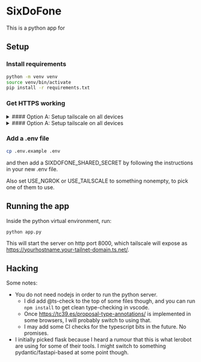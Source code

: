 # SixDoFone

This is a python app for 

## Setup

### Install requirements

```bash
python -m venv venv
source venv/bin/activate
pip install -r requirements.txt
```


### Get HTTPS working
<details>
<summary>
#### Option A: Setup tailscale on all devices
</summary>

This is recommended so that your phone can talk to your computer over https. You could use ngrok instead if you want.

Once you have installed tailscale on all devices, you can set up https-to-http proxying by doing:

```bash
tailscale serve --bg localhost:8000
```

It should print something like:

```
Available within your tailnet:

https://yourhostname.your-tailnet-domain.ts.net/
|-- proxy http://localhost:8000

Serve started and running in the background.
To disable the proxy, run: tailscale serve --https=443 off
```
</details>

<details>
<summary>
#### Option A: Setup tailscale on all devices
</summary>

This is the quickest way to get things set up, but you may find that ngrok adds quite a lot of latency. If you find yourself only getting a couple of poses per second then consider switching to tailscale.

* Go to https://ngrok.com and sign up
* run `ngrok config add-authtoken <your auth token>` to make ngrok happy
  <!-- FIXME: uninstall ngrok and add some better instructions here -->
  * if you don't have ngrok installed, just plough through and let it fail when running, then try again (pyngrok will install ngrok for you)

</details>

### Add a .env file

```bash
cp .env.example .env
```
and then add a SIXDOFONE_SHARED_SECRET by following the instructions in your new .env file.

Also set USE_NGROK or USE_TAILSCALE to something nonempty, to pick one of them to use.


## Running the app

Inside the python virtual environment, run:

```
python app.py
```

This will start the server on http port 8000, which tailscale will expose as https://yourhostname.your-tailnet-domain.ts.net/.

<!-- TODO: add a jupyter-style auth token to the url and print it somehow? -->

## Hacking

Some notes:

* You do not need nodejs in order to run the python server.
  * I did add @ts-check to the top of some files though, and you can run `npm install` to get clean type-checking in vscode.
  * Once https://tc39.es/proposal-type-annotations/ is implemented in some browsers, I will probably switch to using that.
  * I may add some CI checks for the typescript bits in the future. No promises.
* I initially picked flask because I heard a rumour that this is what lerobot are using for some of their tools. I might switch to something pydantic/fastapi-based at some point though.
